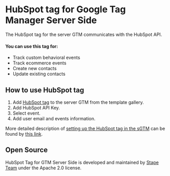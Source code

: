# HubSpot tag for Google Tag Manager Server Side

The HubSpot tag for the server GTM communicates with the HubSpot API.

#### You can use this tag for:

- Track custom behavioral events
- Track ecommerce events
- Create new contacts
- Update existing contacts

## How to use HubSpot tag

1. Add [HubSpot tag](https://tagmanager.google.com/gallery/#/owners/stape-io/templates/hubspot-tag) to the server GTM from the template gallery.
2. Add HubSpot API Key.
3. Select event.
4. Add user email and events information.

More detailed description of [setting up the HubSpot tag in the sGTM](https://stape.io/how-to-connect-website-with-hubspot-using-server-side-tracking/) can be found by [this link](https://stape.io/how-to-connect-website-with-hubspot-using-server-side-tracking/).

## Open Source

HubSpot Tag for GTM Server Side is developed and maintained by [Stape Team](https://stape.io/) under the Apache 2.0 license.
